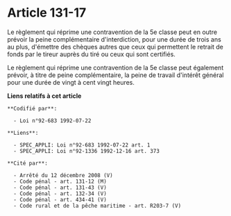 # Article 131-17

Le règlement qui réprime une contravention de la 5e classe peut en outre prévoir la peine complémentaire d'interdiction, pour
une durée de trois ans au plus, d'émettre des chèques autres que ceux qui permettent le retrait de fonds par le tireur auprès
du tiré ou ceux qui sont certifiés.

Le règlement qui réprime une contravention de la 5e classe peut également prévoir, à titre de peine complémentaire, la peine
de travail d'intérêt général pour une durée de vingt à cent vingt heures.

**Liens relatifs à cet article**

	**Codifié par**:

	  - Loi n°92-683 1992-07-22

	**Liens**:

	  - SPEC_APPLI: Loi n°92-683 1992-07-22 art. 1
	  - SPEC_APPLI: Loi n°92-1336 1992-12-16 art. 373

	**Cité par**:

	  - Arrêté du 12 décembre 2008 (V)
	  - Code pénal - art. 131-12 (M)
	  - Code pénal - art. 131-43 (V)
	  - Code pénal - art. 132-34 (V)
	  - Code pénal - art. 434-41 (V)
	  - Code rural et de la pêche maritime - art. R203-7 (V)
